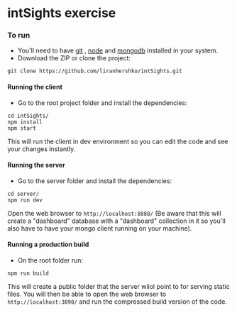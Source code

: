 # intSights exercise

### To run

* You'll need to have [git](https://git-scm.com/) , [node](https://nodejs.org/en/) and [mongodb](https://www.mongodb.com/) installed in your system.
* Download the ZIP or clone the project:

```
git clone https://github.com/liranhershko/intSights.git
```

#### Running the client
* Go to the root project folder and install the dependencies:

```
cd intSights/
npm install
npm start
```
This will run the client in dev environment so you can edit the code and see your changes instantly.

#### Running the server
* Go to the server folder and install the dependencies:

```
cd server/
npm run dev
```

Open the web browser to `http://localhost:8888/` (Be aware that this will create a "dashboard" database with a "dashboard" collection in it so you'll also have to have your mongo client running on your machine).

#### Running a production build
* On the root folder run:

```
npm run build
```
This will create a public folder that the server wilol point to for serving static files.
You will then be able to open the web browser to `http://localhost:3090/` and run the compressed build version of the code.
